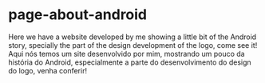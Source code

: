 # page-about-android

Here we have a website developed by me showing a little bit of the Android story, specially the part of the design development of the logo, come see it!
Aqui nós temos um site desenvolvido por mim, mostrando um pouco da história do Android, especialmente a parte do desenvolvimento do design do logo, venha conferir!
